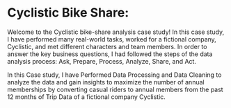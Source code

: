 # Cyclistic Bike Share:

Welcome to the Cyclistic bike-share analysis case study! In this case study, I have performed many real-world tasks, worked for a fictional company, Cyclistic, and met different characters and team members. In order to answer the key business questions, I had followed the steps of the data analysis process: Ask, Prepare, Process, Analyze, Share, and Act.

In this Case study, I have Performed Data Processing and Data Cleaning to analyze the data and gain insights to maximize the number of annual memberships by converting casual riders to annual members from the past 12 months of Trip Data of a fictional company Cyclistic.
